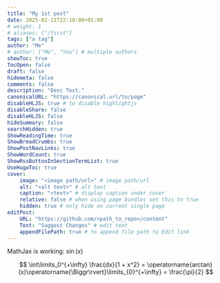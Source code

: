 ```yaml
---
title: "My 1st post"
date: 2025-02-11T22:10:00+01:00
# weight: 1
# aliases: ["/first"]
tags: ["a tag"]
author: "Me"
# author: ["Me", "You"] # multiple authors
showToc: true
TocOpen: false
draft: false
hidemeta: false
comments: false
description: "Desc Text."
canonicalURL: "https://canonical.url/to/page"
disableHLJS: true # to disable highlightjs
disableShare: false
disableHLJS: false
hideSummary: false
searchHidden: true
ShowReadingTime: true
ShowBreadCrumbs: true
ShowPostNavLinks: true
ShowWordCount: true
ShowRssButtonInSectionTermList: true
UseHugoToc: true
cover:
    image: "<image path/url>" # image path/url
    alt: "<alt text>" # alt text
    caption: "<text>" # display caption under cover
    relative: false # when using page bundles set this to true
    hidden: true # only hide on current single page
editPost:
    URL: "https://github.com/<path_to_repo>/content"
    Text: "Suggest Changes" # edit text
    appendFilePath: true # to append file path to Edit link
---
```



MathJax is working: $\sin(x)$

$$
\int\limits_0^{+\infty} \frac{dx}{1 + x^2} = \operatorname{arctan}(x)\operatorname{\Biggr\rvert}\limits_{0}^{+\infty} = \frac{\pi}{2}
$$